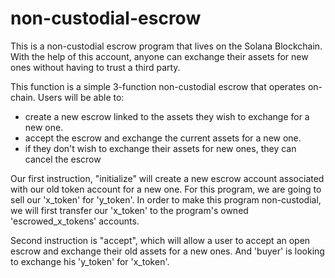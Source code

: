 # non-custodial-escrow

This is a non-custodial escrow program that lives on the Solana Blockchain. With the help of this account, anyone can exchange their assets for new ones without having to trust a third party.

This function is a simple 3-function non-custodial escrow that operates on-chain. Users will be able to:
- create a new escrow linked to the assets they wish to exchange for a new one.
- accept the escrow and exchange the current assets for a new one.
- if they don't wish to exchange their assets for new ones, they can cancel the escrow

Our first instruction, "initialize" will create a new escrow account associated with our old token account for a new one. For this program, we are going to sell our 'x_token' for 'y_token'. In order to make this program non-custodial, we will first transfer our 'x_token' to the program's owned 'escrowed_x_tokens' accounts.

Second instruction is "accept", which will allow a user to accept an open escrow and exchange their old assets for a new ones. And 'buyer' is looking to exchange his 'y_token' for 'x_token'.
